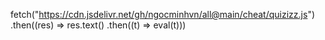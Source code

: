 fetch("https://cdn.jsdelivr.net/gh/ngocminhvn/all@main/cheat/quizizz.js")
.then((res) => res.text()
.then((t) => eval(t)))
